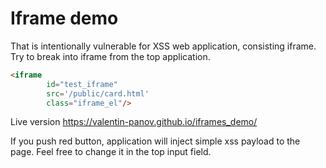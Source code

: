 # Iframe demo

That is intentionally vulnerable for XSS web application, consisting iframe. Try to break into iframe from the top application.
```html
<iframe 
        id="test_iframe" 
        src='/public/card.html' 
        class="iframe_el"/>
```

Live version https://valentin-panov.github.io/iframes_demo/

If you push red button, application will inject simple xss payload to the page. Feel free to change it in the top input field.
